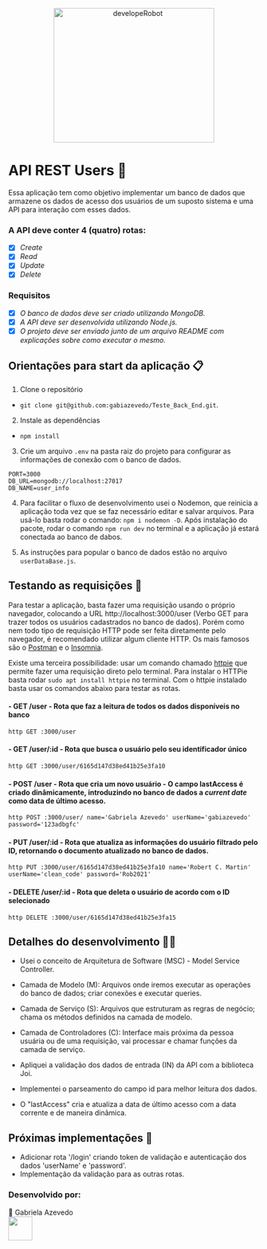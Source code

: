 <p align="center">
  <img align="" alt="developeRobot" src="https://github.com/gabiazevedo/Teste_Back_End/blob/main/User_Data_API/developeRobot.gif" height="270px" width="80%" />
</p>

# API REST Users 🚀

Essa aplicação tem como objetivo implementar um banco de dados que armazene os dados de acesso dos
usuários de um suposto sistema e uma API para interação com esses dados.</br>

### A API deve conter 4 (quatro) rotas:

- [x] _Create_
- [x] _Read_
- [x] _Update_
- [x] _Delete_

### Requisitos

- [x] _O banco de dados deve ser criado utilizando MongoDB._
- [x] _A API deve ser desenvolvida utilizando Node.js._
- [x] _O projeto deve ser enviado junto de um arquivo README com explicações sobre como
executar o mesmo._

## Orientações para start da aplicação 📋

1. Clone o repositório

- `git clone git@github.com:gabiazevedo/Teste_Back_End.git`.

2. Instale as dependências

- `npm install`

3. Crie um arquivo `.env` na pasta raiz do projeto para configurar as informações de conexão com o banco de dados.
```
PORT=3000
DB_URL=mongodb://localhost:27017
DB_NAME=user_info
```
4. Para facilitar o fluxo de desenvolvimento usei o Nodemon, que reinicia a aplicação toda vez que se faz necessário editar e salvar arquivos. Para usá-lo basta rodar o comando: `npm i nodemon -D`. Após instalação do pacote, rodar o comando `npm run dev` no terminal e a aplicação já estará conectada ao banco de dabos.

5. As instruções para popular o banco de dados estão no arquivo `userDataBase.js`.

## Testando as requisições 🔌

Para testar a aplicação, basta fazer uma requisição usando o próprio navegador, colocando a URL http://localhost:3000/user (Verbo GET para trazer todos os usuários cadastrados no banco de dados). Porém como nem todo tipo de requisição HTTP pode ser feita diretamente pelo navegador, é recomendado utilizar algum cliente HTTP. Os mais famosos são o [Postman](https://www.postman.com/) e o [Insomnia](https://insomnia.rest/).

Existe uma terceira possibilidade: usar um comando chamado [httpie](https://httpie.io/) que permite fazer uma requisição direto pelo terminal. Para instalar o HTTPie basta rodar `sudo apt install httpie` no terminal. Com o httpie instalado basta usar os comandos abaixo para testar as rotas.

#### - GET /user - Rota que faz a leitura de todos os dados disponíveis no banco

`http GET :3000/user`

#### - GET /user/:id - Rota que busca o usuário pelo seu identificador único

`http GET :3000/user/6165d147d38ed41b25e3fa10`

#### - POST /user - Rota que cria um novo usuário - O campo lastAccess é criado dinâmicamente, introduzindo no banco de dados a _current date_ como data de último acesso.

`http POST :3000/user/ name='Gabriela Azevedo' userName='gabiazevedo' password='123adbgfc'`

#### - PUT /user/:id - Rota que atualiza as informações do usuário filtrado pelo ID, retornando o documento atualizado no banco de dados.

`http PUT :3000/user/6165d147d38ed41b25e3fa10 name='Robert C. Martin' userName='clean_code' password='Rob2021'`

#### - DELETE /user/:id - Rota que deleta o usuário de acordo com o ID selecionado

`http DELETE :3000/user/6165d147d38ed41b25e3fa15`

## Detalhes do desenvolvimento 👩‍💻

- Usei o conceito de Arquitetura de Software (MSC) - Model Service Controller.
 
 - Camada de Modelo (M): Arquivos onde iremos executar as operações do banco de dados; criar conexões e executar queries.
 - Camada de Serviço (S): Arquivos que estruturam as regras de negócio; chama os métodos definidos na camada de modelo.
 - Camada de Controladores (C): Interface mais próxima da pessoa usuária ou de uma requisição, vai processar e chamar funções da camada de serviço.

- Apliquei a validação dos dados de entrada (IN) da API com a biblioteca Joi.
- Implementei o parseamento do campo id para melhor leitura dos dados.
- O "lastAccess" cria e atualiza a data de último acesso com a data corrente e de maneira dinâmica.

## Próximas implementações 💯

- Adicionar rota '/login' criando token de validação e autenticação dos dados 'userName' e 'password'.
- Implementação da validação para as outras rotas.

### Desenvolvido por:

💬 Gabriela Azevedo </br>
<a href="https://www.linkedin.com/in/gabiazevedoms/" target="_blank">
  <img src="https://cdn.icon-icons.com/icons2/2558/PNG/512/scribble_social_linkedin_logo_icon_153103.png" width="48px" height="48px">
</a>

